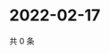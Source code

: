 # 2022-02-17

共 0 条

<!-- BEGIN WEIBO -->
<!-- 最后更新时间 Thu Feb 17 2022 22:17:26 GMT+0800 (China Standard Time) -->

<!-- END WEIBO -->
